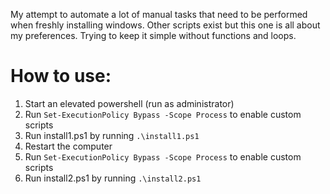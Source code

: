 My attempt to automate a lot of manual tasks that need to be performed when freshly installing windows. Other scripts exist but this one is all about my preferences. Trying to keep it simple without functions and loops.

# How to use:

1. Start an elevated powershell (run as administrator)
1. Run `Set-ExecutionPolicy Bypass -Scope Process` to enable custom scripts
1. Run install1.ps1 by running `.\install1.ps1`
1. Restart the computer
1. Run `Set-ExecutionPolicy Bypass -Scope Process` to enable custom scripts
1. Run install2.ps1 by running `.\install2.ps1`

